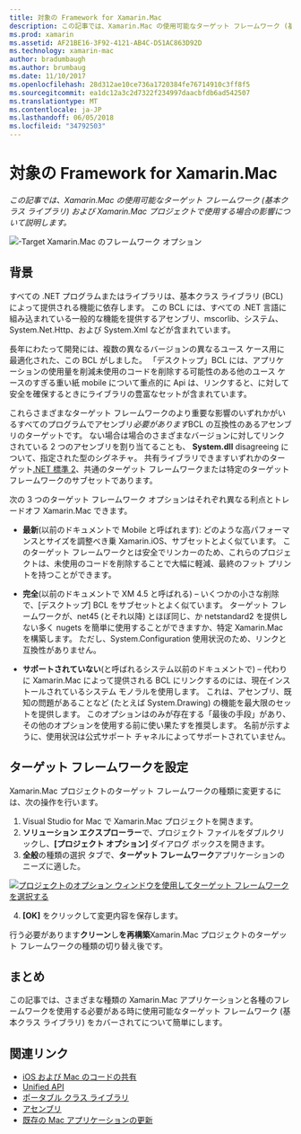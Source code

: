 ```yaml
---
title: 対象の Framework for Xamarin.Mac
description: この記事では、Xamarin.Mac の使用可能なターゲット フレームワーク (基本クラス ライブラリ) および Xamarin.Mac プロジェクトで使用する場合の影響について説明します。
ms.prod: xamarin
ms.assetid: AF21BE16-3F92-4121-AB4C-D51AC863D92D
ms.technology: xamarin-mac
author: bradumbaugh
ms.author: brumbaug
ms.date: 11/10/2017
ms.openlocfilehash: 28d312ae10ce736a1720384fe76714910c3ff8f5
ms.sourcegitcommit: ea1dc12a3c2d7322f234997daacbfdb6ad542507
ms.translationtype: MT
ms.contentlocale: ja-JP
ms.lasthandoff: 06/05/2018
ms.locfileid: "34792503"
---
```

# <a name="target-framework-for-xamarinmac"></a>対象の Framework for Xamarin.Mac

_この記事では、Xamarin.Mac の使用可能なターゲット フレームワーク (基本クラス ライブラリ) および Xamarin.Mac プロジェクトで使用する場合の影響について説明します。_

![-Target Xamarin.Mac のフレームワーク オプション](target-framework-images/select-target.png "-target Xamarin.Mac のフレームワーク オプション")

## <a name="background"></a>背景

すべての .NET プログラムまたはライブラリは、基本クラス ライブラリ (BCL) によって提供される機能に依存します。 この BCL には、すべての .NET 言語に組み込まれている一般的な機能を提供するアセンブリ、mscorlib、システム、System.Net.Http、および System.Xml などが含まれています。

長年にわたって開発には、複数の異なるバージョンの異なるユース ケース用に最適化された、この BCL がしました。 「デスクトップ」BCL には、アプリケーションの使用量を削減未使用のコードを削除する可能性のある他のユース ケースのすぎる重い紙 mobile について重点的に Api は、リンクすると、に対して安全を確保するときにライブラリの豊富なセットが含まれています。

これらさまざまなターゲット フレームワークのより重要な影響のいずれかがいるすべてのプログラムでアセンブリ*必要があります*BCL の互換性のあるアセンブリのターゲットです。 ない場合は場合のさまざまなバージョンに対してリンクされている 2 つのアセンブリを割り当てることも、 **System.dll** disagreeing について、指定された型のシグネチャ。 共有ライブラリできますいずれかのターゲット[.NET 標準 2](https://blog.xamarin.com/share-code-net-standard-2-0/)、共通のターゲット フレームワークまたは特定のターゲット フレームワークのサブセットであります。

次の 3 つのターゲット フレームワーク オプションはそれぞれ異なる利点とトレードオフ Xamarin.Mac できます。

- **最新**(以前のドキュメントで Mobile と呼ばれます): どのような高パフォーマンスとサイズを調整べき乗 Xamarin.iOS、サブセットとよく似ています。 このターゲット フレームワークとは安全でリンカーのため、これらのプロジェクトは、未使用のコードを削除することで大幅に軽減、最終のフット プリントを持つことができます。

- **完全**(以前のドキュメントで XM 4.5 と呼ばれる) – いくつかの小さな削除で、[デスクトップ] BCL をサブセットとよく似ています。 ターゲット フレームワークが、net45 (とそれ以降) とほぼ同じ、か netstandard2 を提供しない多く nugets を簡単に使用することができますか、特定 Xamarin.Mac を構築します。 ただし、System.Configuration 使用状況のため、リンクと互換性がありません。

- **サポートされていない**(と呼ばれるシステム以前のドキュメントで) – 代わりに Xamarin.Mac によって提供される BCL にリンクするのには、現在インストールされているシステム モノラルを使用します。 これは、アセンブリ、既知の問題があることなど (たとえば System.Drawing) の機能を最大限のセットを提供します。 このオプションはのみが存在する「最後の手段」があり、その他のオプションを使用する前に使い果たすを推奨します。 名前が示すように、使用状況は公式サポート チャネルによってサポートされていません。

## <a name="setting-the-target-framework"></a>ターゲット フレームワークを設定

Xamarin.Mac プロジェクトのターゲット フレームワークの種類に変更するには、次の操作を行います。

1. Visual Studio for Mac で Xamarin.Mac プロジェクトを開きます。
2. **ソリューション エクスプローラー**で、プロジェクト ファイルをダブルクリックし、**[プロジェクト オプション]** ダイアログ ボックスを開きます。
3. **全般**の種類の選択 タブで、**ターゲット フレームワーク**アプリケーションのニーズに適した。

  [![プロジェクトのオプション ウィンドウを使用してターゲット フレームワークを選択する](target-framework-images/select-target-full.png "プロジェクトのオプションのウィンドウを使用してターゲット フレームワークを選択するには")](target-framework-images/select-target-full-large.png#lightbox)

4. **[OK]** をクリックして変更内容を保存します。

行う必要があります**クリーン**し**を再構築**Xamarin.Mac プロジェクトのターゲット フレームワークの種類の切り替え後です。

## <a name="summary"></a>まとめ

この記事では、さまざまな種類の Xamarin.Mac アプリケーションと各種のフレームワークを使用する必要がある時に使用可能なターゲット フレームワーク (基本クラス ライブラリ) をカバーされてについて簡単にします。


## <a name="related-links"></a>関連リンク

- [iOS および Mac のコードの共有](~/cross-platform/macios/index.md)
- [Unified API](~/cross-platform/macios/unified/index.md)
- [ポータブル クラス ライブラリ](~/cross-platform/app-fundamentals/pcl.md)
- [アセンブリ](~/cross-platform/internals/available-assemblies.md)
- [既存の Mac アプリケーションの更新](~/cross-platform/macios/unified/updating-mac-apps.md)
